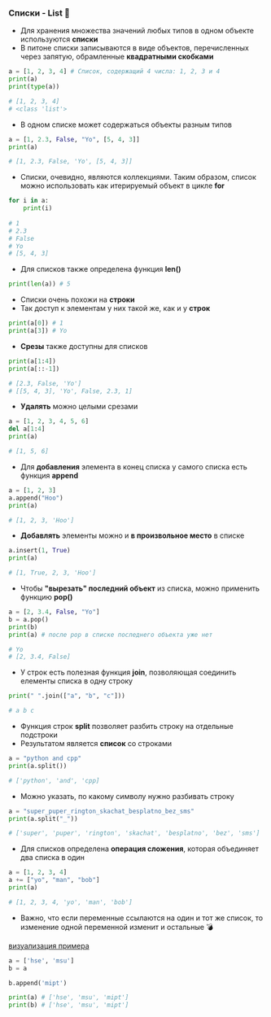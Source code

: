 ### Списки - List :maple_leaf:

* Для хранения множества значений любых типов в одном объекте используются __списки__
* В питоне списки записываются в виде объектов, перечисленных через запятую, обрамленные __квадратными скобками__

```python
a = [1, 2, 3, 4] # Список, содержащий 4 числа: 1, 2, 3 и 4
print(a)
print(type(a))

# [1, 2, 3, 4]
# <class 'list'>
```
* В одном списке может содержаться объекты разным типов
```python
a = [1, 2.3, False, "Yo", [5, 4, 3]] 
print(a)

# [1, 2.3, False, 'Yo', [5, 4, 3]]
```

* Списки, очевидно, являются коллекциями. Таким образом, список можно использовать как итерируемый объект в цикле __for__
```python
for i in a:
    print(i)
    
# 1
# 2.3
# False
# Yo
# [5, 4, 3]
```

* Для списков также определена функция __len()__
```python
print(len(a)) # 5
```
* Списки очень похожи на __строки__
* Так доступ к элементам у них такой же, как и у __строк__
```python
print(a[0]) # 1
print(a[3]) # Yo
```

* __Срезы__ также доступны для списков

```python
print(a[1:4])
print(a[::-1])

# [2.3, False, 'Yo']
# [[5, 4, 3], 'Yo', False, 2.3, 1]
```

* __Удалять__ можно целыми срезами
```python
a = [1, 2, 3, 4, 5, 6]
del a[1:4]
print(a)

# [1, 5, 6]
```

* Для __добавления__ элемента в конец списка у самого списка есть функция __append__

```python
a = [1, 2, 3]
a.append("Hoo")
print(a)

# [1, 2, 3, 'Hoo']
```

* __Добавлять__ элементы можно и __в произвольное место__ в списке

```python
a.insert(1, True)
print(a)

# [1, True, 2, 3, 'Hoo']
```

* Чтобы __"вырезать" последний объект__ из списка, можно применить функцию __pop()__
```python
a = [2, 3.4, False, "Yo"]
b = a.pop()
print(b)
print(a) # после pop в списке последнего объекта уже нет

# Yo
# [2, 3.4, False]
```

* У строк есть полезная функция __join__, позволяющая соединить елементы списка в одну строку
```python
print(" ".join(["a", "b", "c"]))

# a b c
```

* Функция строк __split__ позволяет разбить строку на отдельные подстроки
* Результатом является __список__ со строками

```python
a = "python and cpp"
print(a.split())

# ['python', 'and', 'cpp]
```
* Можно указать, по какому символу нужно разбивать строку
```python
a = "super_puper_rington_skachat_besplatno_bez_sms"
print(a.split("_"))

# ['super', 'puper', 'rington', 'skachat', 'besplatno', 'bez', 'sms']
```

* Для списков определена __операция сложения__, которая объединяет два списка в один
```python
a = [1, 2, 3, 4]
a += ["yo", "man", "bob"]
print(a)

# [1, 2, 3, 4, 'yo', 'man', 'bob']
```

* Важно, что если переменные ссылаются на один и тот же список, то изменение одной переменной изменит и остальные :bomb:

[визуализация примера](http://pythontutor.com/visualize.html#code=a%20%3D%20%5B'hse',%20'msu'%5D%0Ab%20%3D%20a%0A%0Ab.append%28'mipt'%29%0A%0Aprint%28a%29%0Aprint%28b%29&cumulative=false&curInstr=0&heapPrimitives=nevernest&mode=display&origin=opt-frontend.js&py=3&rawInputLstJSON=%5B%5D&textReferences=)
```python
a = ['hse', 'msu']
b = a

b.append('mipt')

print(a) # ['hse', 'msu', 'mipt']
print(b) # ['hse', 'msu', 'mipt']
```


